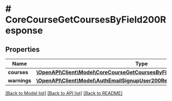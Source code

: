 # # CoreCourseGetCoursesByField200Response

## Properties

Name | Type | Description | Notes
------------ | ------------- | ------------- | -------------
**courses** | [**\OpenAPI\Client\Model\CoreCourseGetCoursesByField200ResponseCoursesInner[]**](CoreCourseGetCoursesByField200ResponseCoursesInner.md) |  |
**warnings** | [**\OpenAPI\Client\Model\AuthEmailSignupUser200ResponseWarningsInner[]**](AuthEmailSignupUser200ResponseWarningsInner.md) |  | [optional]

[[Back to Model list]](../../README.md#models) [[Back to API list]](../../README.md#endpoints) [[Back to README]](../../README.md)
